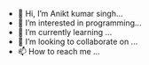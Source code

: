 - 👋 Hi, I’m Anikt kumar singh...
- 👀 I’m interested in programming...
- 🌱 I’m currently learning ...
- 💞️ I’m looking to collaborate on ...
- 📫 How to reach me ...

<!---
AKSankit/AKSankit is a ✨ special ✨ repository because its `README.md` (this file) appears on your GitHub profile.
You can click the Preview link to take a look at your changes.
--->
